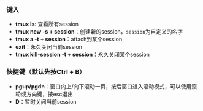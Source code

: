 ### 键入
- **tmux ls**: 查看所有session
- **tmux new -s + session**：创建新的session，`session`为自定义的名字
- **tmux a -t + session**：attach到某个session
- **exit**：永久关闭当前session
- **tmux kill-session -t + session**：永久关闭某个session

### 快捷键（默认先按Ctrl + B）
- **pgup/pgdn**：窗口向上/向下滚动一页，按后窗口进入滚动模式，可以使用滚轮或方向键，按esc退出
- **D**：暂时关闭当前session